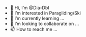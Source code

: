 - 👋 Hi, I’m @Dia-Dbl
- 👀 I’m interested in Paragliding/Ski
- 🌱 I’m currently learning ...
- 💞️ I’m looking to collaborate on ...
- 📫 How to reach me ...

<!---
Dia-Dbl/Dia-Dbl is a ✨ special ✨ repository because its `README.md` (this file) appears on your GitHub profile.
You can click the Preview link to take a look at your changes.
--->
